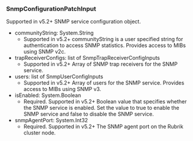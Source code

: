 ### SnmpConfigurationPatchInput
Supported in v5.2+
  SNMP service configuration object.

- communityString: System.String
  - Supported in v5.2+
      communityString is a user specified string for authentication to access SNMP statistics. Provides access to MIBs using SNMP v2c.
- trapReceiverConfigs: list of SnmpTrapReceiverConfigInputs
  - Supported in v5.2+
      Array of SNMP trap receivers for the SNMP service.
- users: list of SnmpUserConfigInputs
  - Supported in v5.2+
      Array of users for the SNMP service. Provides access to MIBs using SNMP v3.
- isEnabled: System.Boolean
  - Required. Supported in v5.2+
      Boolean value that specifies whether the SNMP service is enabled. Set the value to true to enable the SNMP service and false to disable the SNMP service.
- snmpAgentPort: System.Int32
  - Required. Supported in v5.2+
      The SNMP agent port on the Rubrik cluster node.
